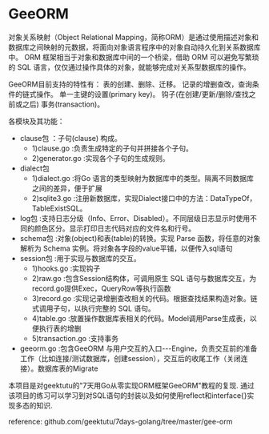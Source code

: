 # GeeORM
对象关系映射（Object Relational Mapping，简称ORM）是通过使用描述对象和数据库之间映射的元数据，将面向对象语言程序中的对象自动持久化到关系数据库中。
ORM 框架相当于对象和数据库中间的一个桥梁，借助 ORM 可以避免写繁琐的 SQL 语言，仅仅通过操作具体的对象，就能够完成对关系型数据库的操作。

GeeORM目前支持的特性有：
表的创建、删除、迁移。
记录的增删查改，查询条件的链式操作。
单一主键的设置(primary key)。
钩子(在创建/更新/删除/查找之前或之后)
事务(transaction)。

各模块及其功能：
 * clause包 ：子句(clause) 构成。
    * 1)clause.go :负责生成特定的子句并拼接各个子句。
    * 2)generator.go :实现各个子句的生成规则。
 * dialect包
    * 1)dialect.go :将Go 语言的类型映射为数据库中的类型。隔离不同数据库之间的差异，便于扩展
    * 2)sqlite3.go :注册新数据库，实现Dialect接口中的方法：DataTypeOf，TableExistSQL。
 * log包 :支持日志分级（Info、Error、Disabled）。不同层级日志显示时使用不同的颜色区分。显示打印日志代码对应的文件名和行号。
 * schema包 :对象(object)和表(table)的转换。实现 Parse 函数，将任意的对象解析为 Schema 实例。将对象各字段的value平铺，以便传入sql语句
 * session包 :用于实现与数据库的交互。
    * 1)hooks.go :实现钩子
    * 2)raw.go :包含Session结构体，可调用原生 SQL 语句与数据库交互，为record.go提供Exec，QueryRow等执行函数
    * 3)record.go :实现记录增删查改相关的代码。根据查找结果构造对象。链式调用子句，以执行完整的 SQL 语句。
    * 4)table.go :放置操作数据库表相关的代码。Model调用Parse生成表，以便执行表的增删
    * 5)transaction.go :支持事务
 * geeorm.go :包含GeeORM 与用户交互的入口---Engine，负责交互前的准备工作（比如连接/测试数据库，创建session），交互后的收尾工作（关闭连接）。数据库表的Migrate

本项目是对geektutu的"7天用Go从零实现ORM框架GeeORM"教程的复现.
通过该项目的练习可以学习到对SQL语句的封装以及如何使用reflect和interface{}实现多态的知识.

reference:
github.com/geektutu/7days-golang/tree/master/gee-orm
